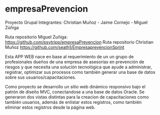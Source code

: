# empresaPrevencion

Proyecto Grupal
Integrantes: Christian Muñoz - Jaime Cornejo - Miguel Zúñiga

Ruta repositorio Miguel Zuñiga: https://github.com/psytripp/empresaPrevencion
Ruta repositorio Christian Muñoz https://github.com/seath1/EmpresaprevencionSprint


Esta APP WEB nace en base al requerimiento de un un grupo de profesionales dueños de una empresa 
de asesorías en prevención de riesgos y que necesita una solución tecnológica que ayude a administrar, registrar,
optimizar sus procesos como también generar una base de datos sobre sus usuarios/capacitaciones.


Como proyecto se desarrollo un sitio web dinámico responsivo bajo el patrón de diseño MVC, conectandose a una base de datos Oracle.
Se generaron dos vistas distintas para la creacion de capacitaciones como también usuarios, además de enlistar estos registros,
como también eliminar estos registros desde la página web.
